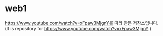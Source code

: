 # web1
https://www.youtube.com/watch?v=xFpaw3MjgnY를 따라 만든 저장소입니다. (It is repository for https://www.youtube.com/watch?v=xFpaw3MjgnY.)
